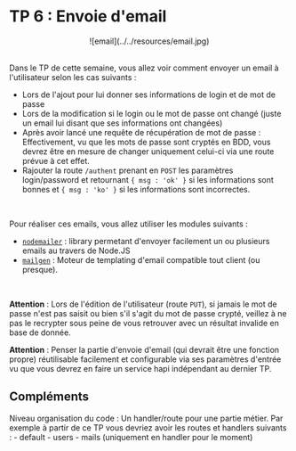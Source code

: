 # TP 6 : Envoie d'email

<center>
![email](../../resources/email.jpg)
<br>
<br>
</center>

Dans le TP de cette semaine, vous allez voir comment envoyer un email à l'utilisateur selon les cas suivants :

- Lors de l'ajout pour lui donner ses informations de login et de mot de passe
- Lors de la modification si le login ou le mot de passe ont changé (juste un email lui disant que ses informations ont changées)
- Après avoir lancé une requête de récupération de mot de passe : Effectivement, vu que les mots de passe sont cryptés en BDD, vous devrez être en mesure de changer uniquement celui-ci via une route prévue à cet effet.
- Rajouter la route `/authent` prenant en `POST` les paramètres login/password et retournant `{ msg : 'ok' }` si les informations sont bonnes et `{ msg : 'ko' }` si les informations sont incorrectes.

<br>

Pour réaliser ces emails, vous allez utiliser les modules suivants :

- [`nodemailer`](https://community.nodemailer.com/) : library permetant d'envoyer facilement un ou plusieurs emails au travers de Node.JS
- [`mailgen`](https://github.com/eladnava/mailgen) : Moteur de templating d'email compatible tout client (ou presque).

<br>

**Attention** : Lors de l'édition de l'utilisateur (route `PUT`), si jamais le mot de passe n'est pas saisit ou bien s'il s'agit du mot de passe crypté, veillez à ne pas le recrypter sous peine de vous retrouver avec un résultat invalide en base de donnée.

**Attention** : Penser la partie d'envoie d'email (qui devrait être une fonction propre) réutilisable facilement et configurable via ses paramètres d'entrée vu que vous devrez en faire un service hapi indépendant au dernier TP.

## Compléments

Niveau organisation du code : Un handler/route pour une partie métier. Par exemple à partir de ce TP vous devriez avoir les routes et handlers suivants :
    - default
    - users
    - mails (uniquement en handler pour le moment)
